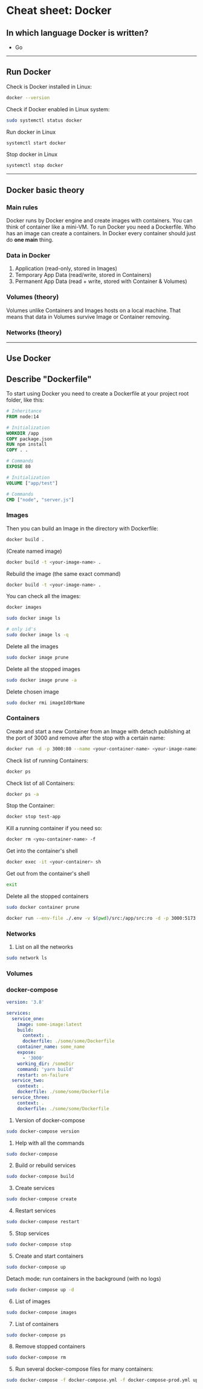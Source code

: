 # Cheat sheet: Docker

## In which language Docker is written?

- Go

---

## Run Docker

Check is Docker installed in Linux:

```bash
docker --version
```

Check if Docker enabled in Linux system:

```bash
sudo systemctl status docker
```

Run docker in Linux

```bash
systemctl start docker
```

Stop docker in Linux

```bash
systemctl stop docker
```

---

## Docker basic theory

### Main rules

Docker runs by Docker engine and create images with containers. You can think of container like a mini-VM.
To run Docker you need a Dockerfile. Who has an image can create a containers. In Docker every container should just do **one main** thing.

### Data in Docker

1. Application (read-only, stored in Images)
2. Temporary App Data (read/write, stored in Containers)
3. Permanent App Data (read + write, stored with Container & Volumes)

### Volumes (theory)

Volumes unlike Containers and Images hosts on a local machine. That means that data in Volumes survive Image or Container removing.

### Networks (theory)

---

## Use Docker

## Describe "Dockerfile"

To start using Docker you need to create a Dockerfile at your project root folder, like this:

```Dockerfile
# Inheritance
FROM node:14

# Initialization
WORKDIR /app
COPY package.json
RUN npm install
COPY . .

# Commands
EXPOSE 80

# Initialization
VOLUME ["app/test"]

# Commands
CMD ["node", "server.js"]
```

### Images

Then you can build an Image in the directory with Dockerfile:

```bash
docker build .
```

(Create named image)

```bash
docker build -t <your-image-name> .
```

Rebuild the image (the same exact command)

```bash
docker build -t <your-image-name> .
```

You can check all the images:

```bash
docker images
```

```bash
sudo docker image ls
```

```bash
# only id's
sudo docker image ls -q
```

Delete all the images

```bash
sudo docker image prune
```

Delete all the stopped images

```bash
sudo docker image prune -a
```

Delete chosen image

```bash
sudo docker rmi imageIdOrName
```

### Containers

Create and start a new Container from an Image with detach publishing at the port of 3000 and remove after the stop with a certain name:

```bash
docker run -d -p 3000:80 --name <your-container-name> <your-image-name>
```

Check list of running Containers:

```bash
docker ps
```

Check list of all Containers:

```bash
docker ps -a
```

Stop the Container:

```bash
docker stop test-app
```

Kill a running container if you need so:

```bash
docker rm <you-container-name> -f
```

Get into the container's shell

```bash
docker exec -it <your-container> sh
```

Get out from the container's shell

```bash
exit
```

Delete all the stopped containers

```bash
sudo docker container prune
```

```bash
docker run --env-file ./.env -v $(pwd)/src:/app/src:ro -d -p 3000:5173 --name <your-container-name> <your-image-name>
```

### Networks

1. List on all the networks

```bash
sudo network ls
```

### Volumes

### docker-compose

```yaml
version: '3.8'

services:
  service_one:
    image: some-image:latest
    build:
      context: .
      dockerfile: ./some/some/Dockerfile
    container_name: some_name
    expose:
      - '3000'
    working_dir: /someDir
    command: 'yarn build'
    restart: on-failure
  service_two:
    context: .
    dockerfile: ./some/some/Dockerfile
  service_three:
    context: .
    dockerfile: ./some/some/Dockerfile
```

1. Version of docker-compose

```bash
sudo docker-compose version
```

1. Help with all the commands

```bash
sudo docker-compose
```

2. Build or rebuild services

```bash
sudo docker-compose build
```

3. Create services

```bash
sudo docker-compose create
```

4. Restart services

```bash
sudo docker-compose restart
```

5. Stop services

```bash
sudo docker-compose stop
```

5. Create and start containers

```bash
sudo docker-compose up
```

Detach mode: run containers in the background (with no logs)

```bash
sudo docker-compose up -d
```

6. List of images

```bash
sudo docker-compose images
```

7. List of containers

```bash
sudo docker-compose ps
```

8. Remove stopped containers

```bash
sudo docker-compose rm
```

5. Run several docker-compose files for many containers:

```bash
sudo docker-compose -f docker-compose.yml -f docker-compose-prod.yml up -d --build
```
